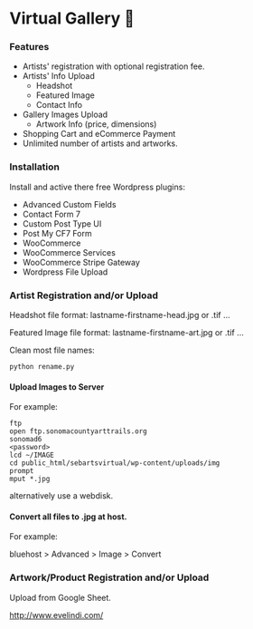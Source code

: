 # Virtual Gallery     :art:
### Features
* Artists' registration with optional registration fee.
* Artists' Info Upload
    * Headshot
    * Featured Image
    * Contact Info
* Gallery Images Upload
    * Artwork Info (price, dimensions)
* Shopping Cart and eCommerce Payment
* Unlimited number of artists and artworks.

### Installation
Install and active there free Wordpress plugins:
* Advanced Custom Fields
* Contact Form 7
* Custom Post Type UI
* Post My CF7 Form
* WooCommerce
* WooCommerce Services
* WooCommerce Stripe Gateway
* Wordpress File Upload

### Artist Registration and/or Upload
Headshot file format:
lastname-firstname-head.jpg or .tif ...

Featured Image file format:
lastname-firstname-art.jpg or .tif ...

Clean most file names:
```
python rename.py
```
#### Upload Images to Server
For example:

```
ftp
open ftp.sonomacountyarttrails.org
sonomad6
<password>
lcd ~/IMAGE
cd public_html/sebartsvirtual/wp-content/uploads/img
prompt
mput *.jpg
```
alternatively use a webdisk.

#### Convert all files to .jpg at host.
For example:

bluehost > Advanced > Image > Convert

### Artwork/Product Registration and/or Upload
Upload from Google Sheet.

http://www.evelindi.com/


